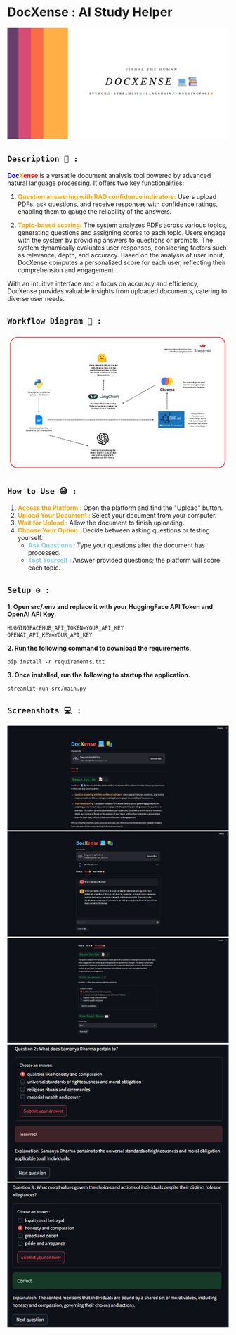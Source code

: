 # DocXense : AI Study Helper

![banner](assets/banner.png)

## ```Description 📝 :``` 
<b><span style="color:blue;">Doc</span><span style="color:orange;">X</span><span style="color:red;">ense</span></b>
is a versatile document analysis tool powered by advanced natural language processing. It offers two key functionalities: 

1. <b><span style="color:orange;">Question answering with RAG confidence indicators:</span></b> Users upload PDFs, ask questions, and receive responses with confidence ratings, enabling them to gauge the reliability of the answers. 

2.  <b><span style="color:orange;">Topic-based scoring:</span></b> The system analyzes PDFs across various topics, generating questions and assigning scores to each topic. Users engage with the system by providing answers to questions or prompts. The system dynamically evaluates user responses, considering factors such as relevance, depth, and accuracy. Based on the analysis of user input, DocXense computes a personalized score for each user, reflecting their comprehension and engagement.

With an intuitive interface and a focus on accuracy and efficiency, DocXense provides valuable insights from uploaded documents, catering to diverse user needs.

## ```Workflow Diagram 🌿 :```

![workflow_diagram](assets/workflow.png)

## ```How to Use 😅 :```

1.  <b><span style="color:orange;">Access the Platform :</span></b> Open the platform and find the "Upload" button.
2. <b><span style="color:orange;">Upload Your Document : </span></b>  Select your document from your computer.
3. <b><span style="color:orange;">Wait for Upload :</span></b> Allow the document to finish uploading.
4. <b><span style="color:orange;">Choose Your Option : </span></b> Decide between asking questions or testing yourself.
    - <b><span style="color:skyblue;">Ask Questions : </span></b> Type your questions after the document has processed.
    - <b><span style="color:skyblue;">Test Yourself :  </span></b> Answer provided questions; the platform will score each topic.

## ```Setup ⚙️ :```
**1. Open src/.env and replace it with your HuggingFace API Token and OpenAI API Key.**
```env
HUGGINGFACEHUB_API_TOKEN=YOUR_API_KEY
OPENAI_API_KEY=YOUR_API_KEY
```
**2. Run the following command to download the requirements.**
```shell
pip install -r requirements.txt
```
**3. Once installed, run the following to startup the application.**
```shell
streamlit run src/main.py
```

## ```Screenshots 💻 :```
![image](assets/1.png)
![image](assets/2.png)
![image](assets/3.png)
![image](assets/4.png)
![image](assets/5.png)